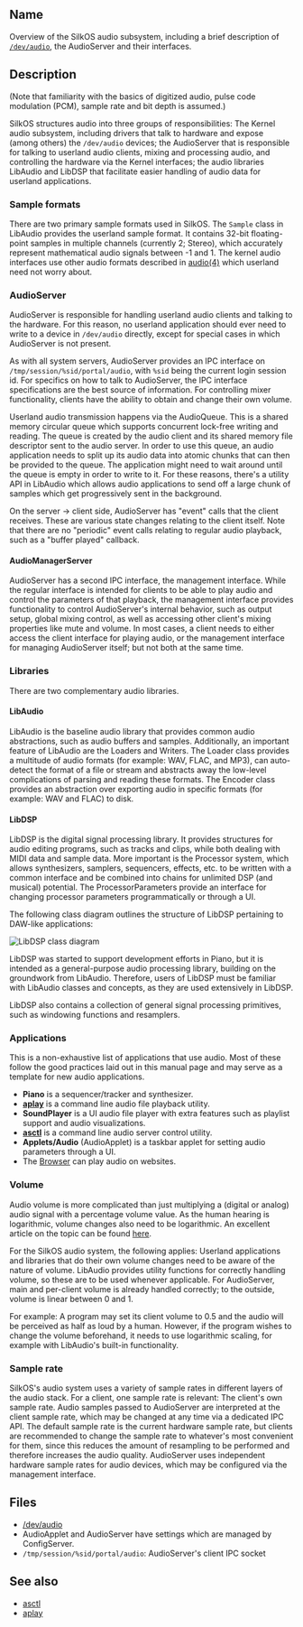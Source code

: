 ## Name

Overview of the SilkOS audio subsystem, including a brief description of [`/dev/audio`](help://man/4/audio), the AudioServer and their interfaces.

## Description

(Note that familiarity with the basics of digitized audio, pulse code modulation (PCM), sample rate and bit depth is assumed.)

SilkOS structures audio into three groups of responsibilities: The Kernel audio subsystem, including drivers that talk to hardware and expose (among others) the `/dev/audio` devices; the AudioServer that is responsible for talking to userland audio clients, mixing and processing audio, and controlling the hardware via the Kernel interfaces; the audio libraries LibAudio and LibDSP that facilitate easier handling of audio data for userland applications.

### Sample formats

There are two primary sample formats used in SilkOS. The `Sample` class in LibAudio provides the userland sample format. It contains 32-bit floating-point samples in multiple channels (currently 2; Stereo), which accurately represent mathematical audio signals between -1 and 1. The kernel audio interfaces use other audio formats described in [audio(4)](help://man/4/audio) which userland need not worry about.

### AudioServer

AudioServer is responsible for handling userland audio clients and talking to the hardware. For this reason, no userland
application should ever need to write to a device in `/dev/audio` directly, except for special cases in which
AudioServer is not present.

As with all system servers, AudioServer provides an IPC interface on `/tmp/session/%sid/portal/audio`, with `%sid` being
the current login session id. For specifics on how to talk to AudioServer, the IPC interface specifications are the best source
of information. For controlling mixer functionality, clients have the ability to obtain and change their own volume.

Userland audio transmission happens via the AudioQueue. This is a shared memory circular queue which supports concurrent
lock-free writing and reading. The queue is created by the audio client and its shared memory file descriptor sent to
the audio server. In order to use this queue, an audio application needs to split up its audio data into atomic chunks
that can then be provided to the queue. The application might need to wait around until the queue is empty in order to
write to it. For these reasons, there's a utility API in LibAudio which allows audio
applications to send off a large chunk of samples which get progressively sent in the background.

On the server → client side, AudioServer has "event" calls that the client receives. These are various state changes relating to the client itself. Note that there are no "periodic" event calls relating to regular audio playback, such as a "buffer played" callback.

#### AudioManagerServer

AudioServer has a second IPC interface, the management interface. While the regular interface is intended for clients to be able to play audio and control the parameters of that playback, the management interface provides functionality to control AudioServer's internal behavior, such as output setup, global mixing control, as well as accessing other client's mixing properties like mute and volume. In most cases, a client needs to either access the client interface for playing audio, or the management interface for managing AudioServer itself; but not both at the same time.

### Libraries

There are two complementary audio libraries.

#### LibAudio

LibAudio is the baseline audio library that provides common audio abstractions, such as audio buffers and samples. Additionally, an important feature of LibAudio are the Loaders and Writers. The Loader class provides a multitude of audio formats (for example: WAV, FLAC, and MP3), can auto-detect the format of a file or stream and abstracts away the low-level complications of parsing and reading these formats. The Encoder class provides an abstraction over exporting audio in specific formats (for example: WAV and FLAC) to disk.

#### LibDSP

LibDSP is the digital signal processing library. It provides structures for audio editing programs, such as tracks and clips, while both dealing with MIDI data and sample data. More important is the Processor system, which allows synthesizers, samplers, sequencers, effects, etc. to be written with a common interface and be combined into chains for unlimited DSP (and musical) potential. The ProcessorParameters provide an interface for changing processor parameters programmatically or through a UI.

The following class diagram outlines the structure of LibDSP pertaining to DAW-like applications:

![LibDSP class diagram](LibDSP_classes.svg)

LibDSP was started to support development efforts in Piano, but it is intended as a general-purpose audio processing library, building on the groundwork from LibAudio. Therefore, users of LibDSP must be familiar with LibAudio classes and concepts, as they are used extensively in LibDSP.

LibDSP also contains a collection of general signal processing primitives, such as windowing functions and resamplers.

### Applications

This is a non-exhaustive list of applications that use audio. Most of these follow the good practices laid out in this manual page and may serve as a template for new audio applications.

-   **Piano** is a sequencer/tracker and synthesizer.
-   [**aplay**](help://man/1/aplay) is a command line audio file playback utility.
-   **SoundPlayer** is a UI audio file player with extra features such as playlist support and audio visualizations.
-   [**asctl**](help://man/1/asctl) is a command line audio server control utility.
-   **Applets/Audio** (AudioApplet) is a taskbar applet for setting audio parameters through a UI.
-   The [Browser](help://man/1/Applications/Browser) can play audio on websites.

### Volume

Audio volume is more complicated than just multiplying a (digital or analog) audio signal with a percentage volume value. As the human hearing is logarithmic, volume changes also need to be logarithmic. An excellent article on the topic can be found [here](https://www.dr-lex.be/info-stuff/volumecontrols.html).

For the SilkOS audio system, the following applies: Userland applications and libraries that do their own volume changes need to be aware of the nature of volume. LibAudio provides utility functions for correctly handling volume, so these are to be used whenever applicable. For AudioServer, main and per-client volume is already handled correctly; to the outside, volume is linear between 0 and 1.

For example: A program may set its client volume to 0.5 and the audio will be perceived as half as loud by a human. However, if the program wishes to change the volume beforehand, it needs to use logarithmic scaling, for example with LibAudio's built-in functionality.

### Sample rate

SilkOS's audio system uses a variety of sample rates in different layers of the audio stack. For a client, one sample rate is relevant: The client's own sample rate. Audio samples passed to AudioServer are interpreted at the client sample rate, which may be changed at any time via a dedicated IPC API. The default sample rate is the current hardware sample rate, but clients are recommended to change the sample rate to whatever's most convenient for them, since this reduces the amount of resampling to be performed and therefore increases the audio quality. AudioServer uses independent hardware sample rates for audio devices, which may be configured via the management interface.

## Files

-   [/dev/audio](help://man/4/audio)
-   AudioApplet and AudioServer have settings which are managed by ConfigServer.
-   `/tmp/session/%sid/portal/audio`: AudioServer's client IPC socket

## See also

-   [asctl](help://man/1/asctl)
-   [aplay](help://man/1/aplay)
